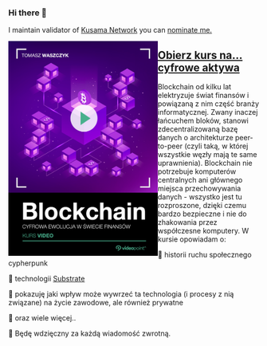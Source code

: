 ### Hi there 👋

I maintain validator of [Kusama Network](https://kusama.network/) you can [nominate me.](https://thousand-validators.kusama.network/#/leaderboard/G1nqzheixN1fuiW5CWYvZNWs8SDtwxvJEKKsWXveVFRkdQ4)

<a target="_blank" href="https://videopoint.pl/kurs/blockchain-kurs-video-cyfrowa-ewolucja-w-swiecie-finansow-tomasz-waszczyk,vwszdf.htm#format/w">
  <img align="left" width="300" margin-right="25px" src="okladka.png">
</a>

## [Obierz kurs na... cyfrowe aktywa](https://videopoint.pl/kurs/blockchain-kurs-video-cyfrowa-ewolucja-w-swiecie-finansow-tomasz-waszczyk,vwszdf.htm#format/w)

<p>Blockchain od kilku lat elektryzuje świat finansów i powiązaną z nim część branży informatycznej. Zwany inaczej łańcuchem bloków, stanowi zdecentralizowaną bazę danych o architekturze peer-to-peer (czyli taką, w której wszystkie węzły mają te same uprawnienia). Blockchain nie potrzebuje komputerów centralnych ani głównego miejsca przechowywania danych - wszystko jest tu rozproszone, dzięki czemu bardzo bezpieczne i nie do zhakowania przez współczesne komputery. W kursie opowiadam o:

🔭 historii ruchu społecznego cypherpunk

🌱 technologii [Substrate](https://substrate.dev/)

👯 pokazuję jaki wpływ może wywrzeć ta technologia (i procesy z nią związane) na życie zawodowe, ale również prywatne

🤔 oraz wiele więcej..

💬 Będę wdzięczny za każdą wiadomość zwrotną.
</p>
